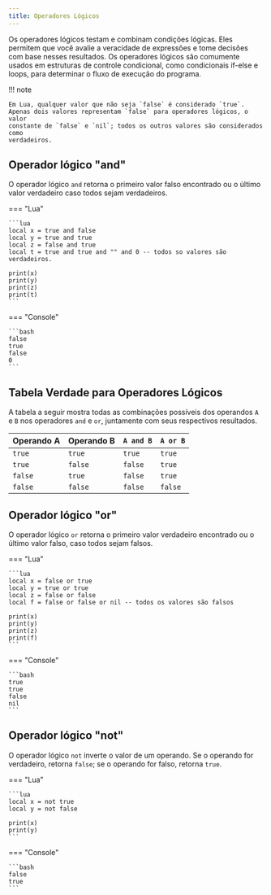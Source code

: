 ```yaml
---
title: Operadores Lógicos
---
```



Os operadores lógicos testam e combinam condições lógicas. Eles permitem
que você avalie a veracidade de expressões e tome decisões com base nesses
resultados. Os operadores lógicos são comumente usados em estruturas de
controle condicional, como condicionais if-else e loops, para determinar o
fluxo de execução do programa.

!!! note

    Em Lua, qualquer valor que não seja `false` é considerado `true`.
    Apenas dois valores representam `false` para operadores lógicos, o valor
    constante de `false` e `nil`; todos os outros valores são considerados como
    verdadeiros.

## Operador lógico "and"

O operador lógico `and` retorna o primeiro valor falso encontrado ou o último
valor verdadeiro caso todos sejam verdadeiros.

=== "Lua"

    ```lua
    local x = true and false
    local y = true and true
    local z = false and true
    local t = true and true and "" and 0 -- todos so valores são verdadeiros.

    print(x)
    print(y)
    print(z)
    print(t)
    ```

=== "Console"

    ```bash
    false
    true
    false
    0
    ```

## Tabela Verdade para Operadores Lógicos

A tabela a seguir mostra todas as combinações possíveis dos operandos `A` e `B`
nos operadores `and` e `or`, juntamente com seus respectivos resultados.

| Operando A | Operando B | `A and B` | `A or B` |
| ---------- | ---------- | --------- | -------- |
| `true`     | `true`     | `true`    | `true`   |
| `true`     | `false`    | `false`   | `true`   |
| `false`    | `true`     | `false`   | `true`   |
| `false`    | `false`    | `false`   | `false`  |

## Operador lógico "or"

O operador lógico `or` retorna o primeiro valor verdadeiro encontrado ou o
último valor falso, caso todos sejam falsos.

=== "Lua"

    ```lua
    local x = false or true
    local y = true or true
    local z = false or false
    local f = false or false or nil -- todos os valores são falsos

    print(x)
    print(y)
    print(z)
    print(f)
    ```

=== "Console"

    ```bash
    true
    true
    false
    nil
    ```

## Operador lógico "not"

O operador lógico `not` inverte o valor de um operando. Se o operando for
verdadeiro, retorna `false`; se o operando for falso, retorna `true`.

=== "Lua"

    ```lua
    local x = not true
    local y = not false

    print(x)
    print(y)
    ```

=== "Console"

    ```bash
    false
    true
    ```
